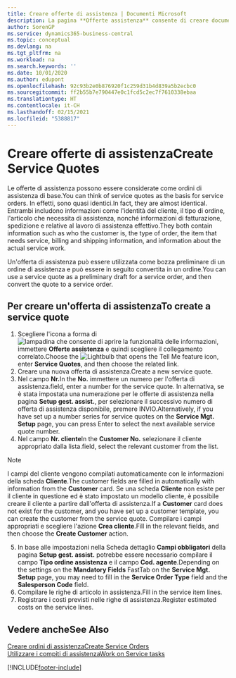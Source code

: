 ```yaml
---
title: Creare offerte di assistenza | Documenti Microsoft
description: La pagina **Offerte assistenza** consente di creare documenti in cui vengono immesse informazioni relative a un servizio di assistenza, ad esempio riparazione e manutenzione, svolto su articoli in assistenza su richiesta del cliente. Un'offerta di assistenza può essere utilizzata come bozza preliminare di un ordine di assistenza e può essere in seguito convertita in un ordine.
author: SorenGP
ms.service: dynamics365-business-central
ms.topic: conceptual
ms.devlang: na
ms.tgt_pltfrm: na
ms.workload: na
ms.search.keywords: ''
ms.date: 10/01/2020
ms.author: edupont
ms.openlocfilehash: 92c93b2e0b876920f1c259d31b4d839a5b2ecbc0
ms.sourcegitcommit: ff2b55b7e790447e0c1fcd5c2ec7f7610338ebaa
ms.translationtype: HT
ms.contentlocale: it-CH
ms.lasthandoff: 02/15/2021
ms.locfileid: "5388817"
---
```

# <a name="create-service-quotes"></a><span data-ttu-id="e691e-104">Creare offerte di assistenza</span><span class="sxs-lookup"><span data-stu-id="e691e-104">Create Service Quotes</span></span>
<span data-ttu-id="e691e-105">Le offerte di assistenza possono essere considerate come ordini di assistenza di base.</span><span class="sxs-lookup"><span data-stu-id="e691e-105">You can think of service quotes as the basis for service orders.</span></span> <span data-ttu-id="e691e-106">In effetti, sono quasi identici.</span><span class="sxs-lookup"><span data-stu-id="e691e-106">In fact, they are almost identical.</span></span> <span data-ttu-id="e691e-107">Entrambi includono informazioni come l'identità del cliente, il tipo di ordine, l'articolo che necessita di assistenza, nonché informazioni di fatturazione, spedizione e relative al lavoro di assistenza effettivo.</span><span class="sxs-lookup"><span data-stu-id="e691e-107">They both contain information such as who the customer is, the type of order, the item that needs service, billing and shipping information, and information about the actual service work.</span></span>
 
<span data-ttu-id="e691e-108">Un'offerta di assistenza può essere utilizzata come bozza preliminare di un ordine di assistenza e può essere in seguito convertita in un ordine.</span><span class="sxs-lookup"><span data-stu-id="e691e-108">You can use a service quote as a preliminary draft for a service order, and then convert the quote to a service order.</span></span>  
  
## <a name="to-create-a-service-quote"></a><span data-ttu-id="e691e-109">Per creare un'offerta di assistenza</span><span class="sxs-lookup"><span data-stu-id="e691e-109">To create a service quote</span></span>  
1. <span data-ttu-id="e691e-110">Scegliere l'icona a forma di ![lampadina che consente di aprire la funzionalità delle informazioni](media/ui-search/search_small.png "Informazioni sull'operazione che si desidera eseguire"), immettere **Offerte assistenza** e quindi scegliere il collegamento correlato.</span><span class="sxs-lookup"><span data-stu-id="e691e-110">Choose the ![Lightbulb that opens the Tell Me feature](media/ui-search/search_small.png "Tell me what you want to do") icon, enter **Service Quotes**, and then choose the related link.</span></span>  
2. <span data-ttu-id="e691e-111">Creare una nuova offerta di assistenza.</span><span class="sxs-lookup"><span data-stu-id="e691e-111">Create a new service quote.</span></span>  
3. <span data-ttu-id="e691e-112">Nel campo **Nr.**</span><span class="sxs-lookup"><span data-stu-id="e691e-112">In the **No.**</span></span> <span data-ttu-id="e691e-113">immettere un numero per l'offerta di assistenza.</span><span class="sxs-lookup"><span data-stu-id="e691e-113">field, enter a number for the service quote.</span></span> <span data-ttu-id="e691e-114">In alternativa, se è stata impostata una numerazione per le offerte di assistenza nella pagina **Setup gest. assist.**, per selezionare il successivo numero di offerta di assistenza disponibile, premere INVIO.</span><span class="sxs-lookup"><span data-stu-id="e691e-114">Alternatively, if you have set up a number series for service quotes on the **Service Mgt. Setup** page, you can press Enter to select the next available service quote number.</span></span>  
4. <span data-ttu-id="e691e-115">Nel campo **Nr. cliente**</span><span class="sxs-lookup"><span data-stu-id="e691e-115">In the **Customer No.**</span></span>  <span data-ttu-id="e691e-116">selezionare il cliente appropriato dalla lista.</span><span class="sxs-lookup"><span data-stu-id="e691e-116">field, select the relevant customer from the list.</span></span>  

  > [!Note]  
  >  <span data-ttu-id="e691e-117">I campi del cliente vengono compilati automaticamente con le informazioni della scheda **Cliente**.</span><span class="sxs-lookup"><span data-stu-id="e691e-117">The customer fields are filled in automatically with information from the **Customer** card.</span></span> <span data-ttu-id="e691e-118">Se una scheda **Cliente** non esiste per il cliente in questione ed è stato impostato un modello cliente, è possibile creare il cliente a partire dall'offerta di assistenza.</span><span class="sxs-lookup"><span data-stu-id="e691e-118">If a **Customer** card does not exist for the customer, and you have set up a customer template, you can create the customer from the service quote.</span></span> <span data-ttu-id="e691e-119">Compilare i campi appropriati e scegliere l'azione **Crea cliente**.</span><span class="sxs-lookup"><span data-stu-id="e691e-119">Fill in the relevant fields, and then choose the **Create Customer** action.</span></span>  
  
5. <span data-ttu-id="e691e-120">In base alle impostazioni nella Scheda dettaglio **Campi obbligatori** della pagina **Setup gest. assist.** potrebbe essere necessario compilare il campo **Tipo ordine assistenza** e il campo **Cod. agente**.</span><span class="sxs-lookup"><span data-stu-id="e691e-120">Depending on the settings on the **Mandatory Fields** FastTab on the **Service Mgt. Setup** page, you may need to fill in the **Service Order Type** field and the **Salesperson Code** field.</span></span>  
6. <span data-ttu-id="e691e-121">Compilare le righe di articolo in assistenza.</span><span class="sxs-lookup"><span data-stu-id="e691e-121">Fill in the service item lines.</span></span>  
7. <span data-ttu-id="e691e-122">Registrare i costi previsti nelle righe di assistenza.</span><span class="sxs-lookup"><span data-stu-id="e691e-122">Register estimated costs on the service lines.</span></span>  
  
## <a name="see-also"></a><span data-ttu-id="e691e-123">Vedere anche</span><span class="sxs-lookup"><span data-stu-id="e691e-123">See Also</span></span>  
[<span data-ttu-id="e691e-124">Creare ordini di assistenza</span><span class="sxs-lookup"><span data-stu-id="e691e-124">Create Service Orders</span></span>](service-how-to-create-service-orders.md)  
[<span data-ttu-id="e691e-125">Utilizzare i compiti di assistenza</span><span class="sxs-lookup"><span data-stu-id="e691e-125">Work on Service tasks</span></span>](service-how-to-work-on-service-tasks.md)  

 

[!INCLUDE[footer-include](includes/footer-banner.md)]